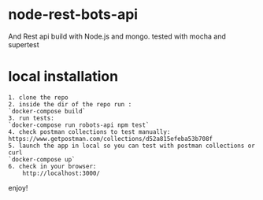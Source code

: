 # node-rest-bots-api

And Rest api build with Node.js and mongo. tested with mocha and supertest

# local installation 
    1. clone the repo
    2. inside the dir of the repo run :
    `docker-compose build`
    3. run tests:
    `docker-compose run robots-api npm test`
    4. check postman collections to test manually:
    https://www.getpostman.com/collections/d52a815efeba53b708f
    5. launch the app in local so you can test with postman collections or curl 
    `docker-compose up`
    6. check in your browser:
        http://localhost:3000/

enjoy!